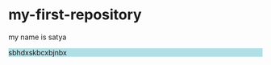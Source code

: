 # my-first-repository
my name is satya
<html>
  <head>
    <title>first git hub project</title>
  </head>
  <body>
    <p style="background-color:powderblue;" >
      sbhdxskbcxbjnbx
    </p>
  </body>
</html>
